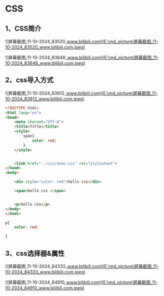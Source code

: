 # CSS



## 1、CSS简介



![屏幕截图_11-10-2024_83520_www.bilibili.com](E:\md_picture\屏幕截图_11-10-2024_83520_www.bilibili.com.jpeg)



![屏幕截图_11-10-2024_83648_www.bilibili.com](E:\md_picture\屏幕截图_11-10-2024_83648_www.bilibili.com.jpeg)



## 2、css导入方式



![屏幕截图_11-10-2024_83912_www.bilibili.com](E:\md_picture\屏幕截图_11-10-2024_83912_www.bilibili.com.jpeg)





```html
<!DOCTYPE html>
<html lang="en">
<head>
    <meta charset="UTF-8">
    <title>Title</title>
    <style>
        span{
            color: red;
        }
    </style>


    <link href="../css/demo.css" rel="stylesheet">
</head>
<body>

    <div style="color: red">hello css</div>

    <span>hello css </span>


    <p>hello css</p>
</body>
</html>
```



```css
p{
    color: red;

}
```



## 3、css选择器&属性



![屏幕截图_11-10-2024_84333_www.bilibili.com](E:\md_picture\屏幕截图_11-10-2024_84333_www.bilibili.com.jpeg)



![屏幕截图_11-10-2024_84910_www.bilibili.com](E:\md_picture\屏幕截图_11-10-2024_84910_www.bilibili.com.jpeg)